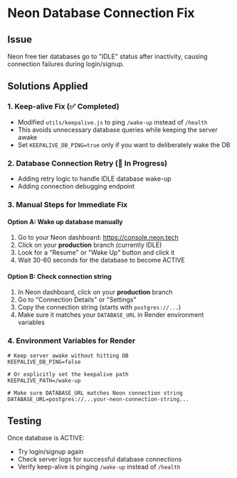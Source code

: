 # Neon Database Connection Fix

## Issue
Neon free tier databases go to "IDLE" status after inactivity, causing connection failures during login/signup.

## Solutions Applied

### 1. Keep-alive Fix (✅ Completed)
- Modified `utils/keepalive.js` to ping `/wake-up` instead of `/health`
- This avoids unnecessary database queries while keeping the server awake
- Set `KEEPALIVE_DB_PING=true` only if you want to deliberately wake the DB

### 2. Database Connection Retry (🔄 In Progress)
- Adding retry logic to handle IDLE database wake-up
- Adding connection debugging endpoint

### 3. Manual Steps for Immediate Fix

#### Option A: Wake up database manually
1. Go to your Neon dashboard: https://console.neon.tech
2. Click on your **production** branch (currently IDLE)
3. Look for a "Resume" or "Wake Up" button and click it
4. Wait 30-60 seconds for the database to become ACTIVE

#### Option B: Check connection string
1. In Neon dashboard, click on your **production** branch
2. Go to "Connection Details" or "Settings"
3. Copy the connection string (starts with `postgres://...`)
4. Make sure it matches your `DATABASE_URL` in Render environment variables

### 4. Environment Variables for Render
```
# Keep server awake without hitting DB
KEEPALIVE_DB_PING=false

# Or explicitly set the keepalive path
KEEPALIVE_PATH=/wake-up

# Make sure DATABASE_URL matches Neon connection string
DATABASE_URL=postgres://...your-neon-connection-string...
```

## Testing
Once database is ACTIVE:
- Try login/signup again
- Check server logs for successful database connections
- Verify keep-alive is pinging `/wake-up` instead of `/health`